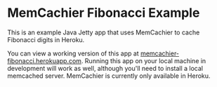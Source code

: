 MemCachier Fibonacci Example
=====

This is an example Java Jetty app that uses MemCachier to cache Fibonacci digits in Heroku.

You can view a working version of this app at [memcachier-fibonacci.herokuapp.com](http://memcachier-fibonacci.herokuapp.com).  Running this app on your local machine in
development will work as well, although you'll need to install a local memcached server.  MemCachier is currently
only available in Heroku.
